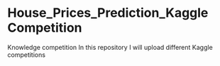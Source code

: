 # House_Prices_Prediction_Kaggle Competition
Knowledge competition
In this repository I will upload different Kaggle competitions
